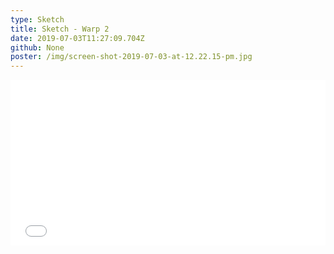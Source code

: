 ```yaml
---
type: Sketch
title: Sketch - Warp 2
date: 2019-07-03T11:27:09.704Z
github: None
poster: /img/screen-shot-2019-07-03-at-12.22.15-pm.jpg
---
```

<iframe height="265" style="width: 100%;" scrolling="no" title="Sketch - Warp 2" src="//codepen.io/oajmeredith23/embed/oryxqP/?height=265&theme-id=light&default-tab=result" frameborder="no" allowtransparency="true" allowfullscreen="true">

  See the Pen <a href='https://codepen.io/oajmeredith23/pen/oryxqP/'>Sketch - Warp 2</a> by Oliver Meredith

  (<a href='https://codepen.io/oajmeredith23'>@oajmeredith23</a>) on <a href='https://codepen.io'>CodePen</a>.

</iframe>
